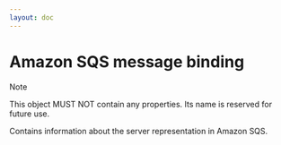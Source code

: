 ```yaml
---
layout: doc
---
```


# Amazon SQS message binding

> [!NOTE]
> This object MUST NOT contain any properties. Its name is reserved for future use.

Contains information about the server representation in Amazon SQS.
